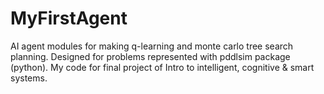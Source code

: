 # MyFirstAgent
AI agent modules for making q-learning and monte carlo tree search planning.
Designed for problems represented with pddlsim package (python).
My code for final project of Intro to intelligent, cognitive & smart systems.
